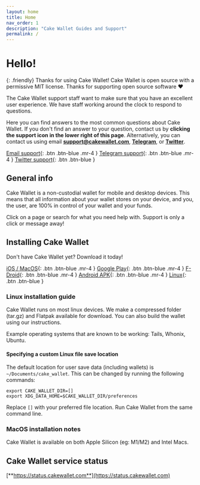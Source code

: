 ```yaml
---
layout: home
title: Home
nav_order: 1
description: "Cake Wallet Guides and Support"
permalink: /
---
```


# Hello!

{: .friendly}
Thanks for using Cake Wallet! Cake Wallet is open source with a permissive MIT license. Thanks for supporting open source software ❤️

The Cake Wallet support staff want to make sure that you have an excellent user experience. We have staff working around the clock to respond to questions.

Here you can find answers to the most common questions about Cake Wallet. If you don't find an answer to your question, contact us by **clicking the support icon in the lower right of this page**. Alternatively, you can contact us using email **support@cakewallet.com**, [**Telegram**](https://t.me/cakewallet_bot), or [**Twitter**](https://twitter.com/cakewallet).

[Email support](mailto:support@cakewallet.com){: .btn .btn-blue .mr-4 }
[Telegram support](https://t.me/cakewallet_bot){: .btn .btn-blue .mr-4 }
[Twitter support](https://twitter.com/cakewallet){: .btn .btn-blue }

## General info

Cake Wallet is a non-custodial wallet for mobile and desktop devices. This means that all information about your wallet stores on your device, and you, the user, are 100% in control of your wallet and your funds.

Click on a page or search for what you need help with. Support is only a click or message away!

## Installing Cake Wallet

Don't have Cake Wallet yet? Download it today!

[iOS / MacOS](https://apps.apple.com/us/app/cake-wallet-for-xmr-monero/id1334702542){: .btn .btn-blue .mr-4 }
[Google Play](https://play.google.com/store/apps/details?id=com.cakewallet.cake_wallet){: .btn .btn-blue .mr-4 }
[F-Droid](https://fdroid.cakelabs.com){: .btn .btn-blue .mr-4 }
[Android APK](https://github.com/cake-tech/cake_wallet/releases){: .btn .btn-blue .mr-4 }
[Linux](https://github.com/cake-tech/cake_wallet/releases){: .btn .btn-blue }

### Linux installation guide

Cake Wallet runs on most linux devices. We make a compressed folder (tar.gz) and Flatpak available for download. You can also build the wallet using our instructions.

Example operating systems that are known to be working: Tails, Whonix, Ubuntu.

#### Specifying a custom Linux file save location

The default location for user save data (including wallets) is `~/Documents/cake_wallet`. This can be changed by running the following commands:

```
export CAKE_WALLET_DIR=[]
export XDG_DATA_HOME=$CAKE_WALLET_DIR/preferences
```
Replace `[]` with your preferred file location. Run Cake Wallet from the same command line.

### MacOS installation notes

Cake Wallet is available on both Apple Silicon (eg: M1/M2) and Intel Macs.

## Cake Wallet service status

[**https://status.cakewallet.com**](https://status.cakewallet.com)
